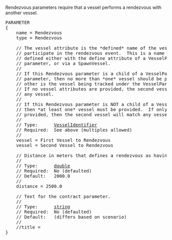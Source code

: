 Rendezvous parameters require that a vessel performs a rendezvous with another vessel.

<pre>
PARAMETER
{
    name = Rendezvous
    type = Rendezvous

    // The vessel attribute is the *defined* name of the vessel that must
    // participate in the rendezvous event.  This is a name of a vessel
    // defined either with the define attribute of a VesselParameterGroup
    // parameter, or via a SpawnVessel.
    //
    // If this Rendezvous parameter is a child of a VesselParameterGroup
    // parameter, then no more than *one* vessel should be provided (the
    // other is the vessel being tracked under the VesselParameterGroup).
    // If no vessel attributes are provided, the second vessel will match
    // any vessel.
    //
    // If this Rendezvous parameter is NOT a child of a VesselParameterGroup,
    // then *at least one* vessel must be provided.  If only one vessel is
    // provided, then the second vessel will match any vessel.
    //
    // Type:      <a href="VesselIdentifier-Type">VesselIdentifier</a>
    // Required:  See above (multiples allowed)
    //
    vessel = First Vessel to Rendezvous
    vessel = Second Vessel to Rendezvous

    // Distance in meters that defines a rendezvous as having occurred.
    //
    // Type:      <a href="Numeric-Type">double</a>
    // Required:  No (defaulted)
    // Default:   2000.0
    //
    distance = 2500.0

    // Text for the contract parameter.
    //
    // Type:      <a href="String-Type">string</a>
    // Required:  No (defaulted)
    // Default:   (differs based on scenario)
    //
    //title =
}
</pre>
